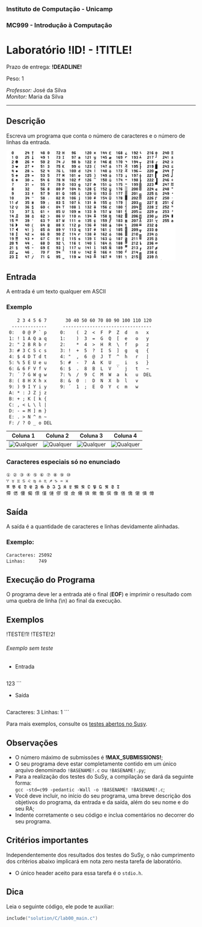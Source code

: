 ### Instituto de Computação - Unicamp
### MC999 - Introdução à Computação

Laboratório !ID! - !TITLE!
=====================================

Prazo de entrega: __!DEADLINE!__

Peso: 1

*Professor:* José da Silva  
*Monitor:* Maria da Silva

---------------------------------------------------------
Descrição
---------

Escreva um programa que conta o número de caracteres e o número de linhas da entrada.

![Qualquer](qualquer.jpg)

Entrada
-------

A entrada é um texto qualquer em ASCII

### Exemplo

```
    2 3 4 5 6 7       30 40 50 60 70 80 90 100 110 120
  -------------      ---------------------------------
 0:   0 @ P ` p     0:    (  2  <  F  P  Z  d   n   x
 1: ! 1 A Q a q     1:    )  3  =  G  Q  [  e   o   y
 2: " 2 B R b r     2:    *  4  >  H  R  \  f   p   z
 3: # 3 C S c s     3: !  +  5  ?  I  S  ]  g   q   {
 4: $ 4 D T d t     4: "  ,  6  @  J  T  ^  h   r   |
 5: % 5 E U e u     5: #  -  7  A  K  U  _  i   s   }
 6: & 6 F V f v     6: $  .  8  B  L  V  `  j   t   ~
 7: ´ 7 G W g w     7: %  /  9  C  M  W  a  k   u  DEL
 8: ( 8 H X h x     8: &  0  :  D  N  X  b  l   v
 9: ) 9 I Y i y     9: ´  1  ;  E  O  Y  c  m   w
 A: * : J Z j z
 B: + ; K [ k {
 C: , < L \ l |
 D: - = M ] m }
 E: . > N ^ n ~
 F: / ? O _ o DEL
```

  Coluna 1   |  Coluna 2   |  Coluna 3   |  Coluna 4
------------ | ----------- | ----------- | ------------
![Qualquer](images/qualquer.jpg) | ![Qualquer](images/qualquer.jpg) | ![Qualquer](images/qualquer.jpg) | ![Qualquer](images/qualquer.jpg)


### Caracteres especiais só no enunciado

```
① ② ③ ④ ⑤ ⑥ ⑦ ⑧ ⑨ ⑩
♈ ♉ ♊ ♋ ♌ ♍ ♎ ♏ ♐ ♑ ♒ ♓
𝕬 𝕭 𝕮 𝕯 𝕰 𝕱 𝕲 𝕳 𝕴 𝕵 𝕶 𝕷 𝕸 𝕹 𝕺 𝕻 𝕼 𝕽 𝕾 𝕿
僀 僁 僂 僃 僄 僅 僆 僇 僈 僉 僊 僋 僌 働 僎 像 僐 僑 僒 僓 僔
```

Saída
-----

A saída é a quantidade de caracteres e linhas devidamente alinhadas.

### Exemplo:

```
Caracteres: 25092
Linhas:     749
```

Execução do Programa
--------------------

O programa deve ler a entrada até o final (**EOF**) e imprimir o resultado com uma quebra de linha (\n) ao final da execução.

Exemplos
--------

!TESTE!1!
!TESTE!2!

###### Exemplo sem teste

* Entrada

    ```
123
    ```

* Saída

    ```
Caracteres: 3
Linhas:     1
    ```

Para mais exemplos, consulte os [testes abertos no Susy](dados/testes.html).

Observações
-----------
* O número máximo de submissões é **!MAX_SUBMISSIONS!**;
* O seu programa deve estar completamente contido em um único arquivo denominado `!BASENAME!.c` ou `!BASENAME!.py`;
* Para a realização dos testes do SuSy, a compilação se dará da seguinte forma:  
  `gcc -std=c99 -pedantic -Wall -o !BASENAME! !BASENAME!.c`;
* Você deve incluir, no início do seu programa, uma breve descrição dos objetivos do programa, da entrada e da saída, além do seu nome e do seu RA;
* Indente corretamente o seu código e inclua comentários no decorrer do seu programa.

Critérios importantes
---------------------

Independentemente dos resultados dos testes do SuSy, o não cumprimento dos critérios abaixo implicará em nota zero nesta tarefa de laboratório.

* O único header aceito para essa tarefa é o `stdio.h`.

Dica
----

Leia o seguinte código, ele pode te auxiliar:

```C
include("solution/C/lab00_main.c")
```
